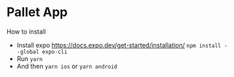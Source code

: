 # Pallet App

How to install

- Install expo https://docs.expo.dev/get-started/installation/ `npm install --global expo-cli`
- Run `yarn`
- And then `yarn ios` or `yarn android`
